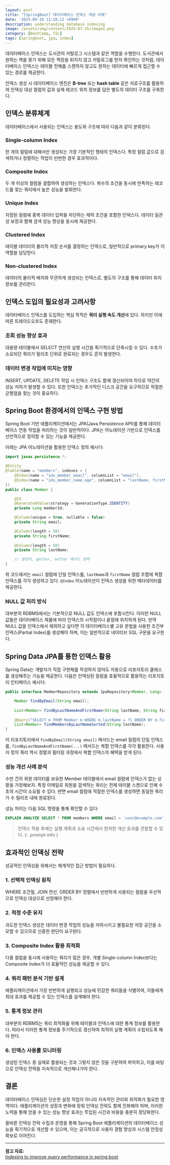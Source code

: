 ```yaml
---
layout: post
title: "[SpringBoot] 데이터베이스 인덱스 개념 이해"
date: '2025-09-19 11:18:12 +0900'
description: understanding database indexing
image: /assets/img/content/2025-07-25/image2.png
category: [BootCamp, TIL]
tags: [springboot, jpa, index]
---
```


데이터베이스 인덱스는 도서관의 카탈로그 시스템과 같은 역할을 수행한다. 도서관에서 원하는 책을 찾기 위해 모든 책장을 뒤지지 않고 카탈로그를 먼저 확인하는 것처럼, 데이터베이스 인덱스는 테이블 전체를 스캔하지 않고도 원하는 데이터에 빠르게 접근할 수 있는 경로를 제공한다.

인덱스 생성 시 데이터베이스 엔진은 **B-tree** 또는 **hash table** 같은 자료구조를 활용하여 인덱싱 대상 컬럼의 값과 실제 레코드 위치 정보를 담은 별도의 데이터 구조를 구축한다.

## 인덱스 분류체계

데이터베이스에서 사용되는 인덱스는 용도와 구조에 따라 다음과 같이 분류된다.

### Single-column Index
한 개의 컬럼에 대해서만 생성되는 가장 기본적인 형태의 인덱스다. 특정 컬럼 값으로 검색하거나 정렬하는 작업이 빈번한 경우 효과적이다.

### Composite Index
두 개 이상의 컬럼을 결합하여 생성하는 인덱스다. 복수의 조건을 동시에 만족하는 레코드를 찾는 쿼리에서 높은 성능을 발휘한다.

### Unique Index
지정된 컬럼에 중복 데이터 입력을 차단하는 제약 조건을 포함한 인덱스다. 데이터 일관성 보장과 함께 검색 성능 향상을 동시에 제공한다.

### Clustered Index
테이블 데이터의 물리적 저장 순서를 결정하는 인덱스로, 일반적으로 primary key가 이 역할을 담당한다.

### Non-clustered Index
데이터의 물리적 배치와 무관하게 생성되는 인덱스로, 별도의 구조를 통해 데이터 위치 정보를 관리한다.

## 인덱스 도입의 필요성과 고려사항

데이터베이스 인덱스를 도입하는 핵심 목적은 **쿼리 실행 속도 개선**에 있다. 하지만 이에 따른 트레이드오프도 존재한다.

### 조회 성능 향상 효과
대용량 테이블에서 SELECT 연산의 실행 시간을 획기적으로 단축시킬 수 있다. 수초가 소요되던 쿼리가 밀리초 단위로 완료되는 경우도 흔히 발생한다.

### 데이터 변경 작업에 미치는 영향
INSERT, UPDATE, DELETE 작업 시 인덱스 구조도 함께 갱신되어야 하므로 약간의 성능 저하가 발생할 수 있다. 또한 인덱스는 추가적인 디스크 공간을 요구하므로 적절한 균형점을 찾는 것이 중요하다.

## Spring Boot 환경에서의 인덱스 구현 방법

Spring Boot 기반 애플리케이션에서는 JPA(Java Persistence API)를 통해 데이터베이스 연동 작업을 처리하는 것이 일반적이다. JPA는 어노테이션 기반으로 인덱스를 선언적으로 정의할 수 있는 기능을 제공한다.

아래는 JPA 어노테이션을 활용한 인덱스 정의 예시다:

```java
import javax.persistence.*;

@Entity
@Table(name = "members", indexes = {
    @Index(name = "idx_member_email", columnList = "email"),
    @Index(name = "idx_member_name_age", columnList = "lastName, firstName")
})
public class Member {

    @Id
    @GeneratedValue(strategy = GenerationType.IDENTITY)
    private Long memberId;

    @Column(unique = true, nullable = false)
    private String email;

    @Column(length = 50)
    private String firstName;
    
    @Column(length = 50)
    private String lastName;

    // 생성자, getter, setter 메서드 생략
}
```

위 코드에서는 `email` 컬럼에 단일 인덱스를, `lastName`과 `firstName` 컬럼 조합에 복합 인덱스를 각각 생성하고 있다. `@Index` 어노테이션이 인덱스 생성을 위한 메타데이터를 제공한다.

### NULL 값 처리 방식
대부분의 RDBMS에서는 기본적으로 NULL 값도 인덱스에 포함시킨다. 이러한 NULL 값들은 데이터베이스 제품에 따라 인덱스의 시작점이나 끝점에 위치하게 된다. 만약 NULL 값을 인덱스에서 제외하고 싶다면 각 데이터베이스별 고유 문법을 사용한 조건부 인덱스(Partial Index)를 생성해야 하며, 이는 일반적으로 네이티브 SQL 구문을 요구한다.

## Spring Data JPA를 통한 인덱스 활용

Spring Data는 개발자가 직접 구현체를 작성하지 않아도 자동으로 리포지토리 클래스를 생성해주는 기능을 제공한다. 다음은 인덱싱된 컬럼을 효율적으로 활용하는 리포지토리 인터페이스 예시다:

```java
public interface MemberRepository extends JpaRepository<Member, Long> {

    Member findByEmail(String email);
    
    List<Member> findByLastNameAndFirstName(String lastName, String firstName);
    
    @Query("SELECT m FROM Member m WHERE m.lastName = ?1 ORDER BY m.firstName")
    List<Member> findMembersByLastNameSorted(String lastName);
}
```

이 리포지토리에서 `findByEmail(String email)` 메서드는 email 컬럼의 단일 인덱스를, `findByLastNameAndFirstName(...)` 메서드는 복합 인덱스를 각각 활용한다. 사용자 정의 쿼리 역시 정렬과 필터링 과정에서 복합 인덱스의 혜택을 받게 된다.

### 성능 개선 사례 분석
수만 건의 회원 데이터를 보유한 Member 테이블에서 email 컬럼에 인덱스가 없는 상황을 가정해보자. 특정 이메일로 회원을 검색하는 쿼리는 전체 테이블 스캔으로 인해 수 초의 시간이 소요될 수 있다. 반면 email 컬럼에 적절한 인덱스를 생성하면 동일한 쿼리가 수 밀리초 내에 완료된다.

성능 차이는 다음 SQL 명령을 통해 확인할 수 있다:

```sql
EXPLAIN ANALYZE SELECT * FROM members WHERE email = 'user@example.com';
```

> 인덱스 적용 후에는 실행 계획과 소요 시간에서 현저한 개선 효과를 관찰할 수 있다.
{: .prompt-info }

## 효과적인 인덱싱 전략

성공적인 인덱싱을 위해서는 체계적인 접근 방법이 필요하다.

### 1. 선택적 인덱싱 원칙
WHERE 조건절, JOIN 연산, ORDER BY 정렬에서 빈번하게 사용되는 컬럼을 우선적으로 인덱싱 대상으로 선정해야 한다.

### 2. 적정 수준 유지
과도한 인덱스 생성은 데이터 변경 작업의 성능을 저하시키고 불필요한 저장 공간을 소모할 수 있으므로 신중한 판단이 요구된다.

### 3. Composite Index 활용 최적화
다중 컬럼을 동시에 사용하는 쿼리가 많은 경우, 개별 Single-column Index보다는 Composite Index가 더 효율적인 성능을 제공할 수 있다.

### 4. 쿼리 패턴 분석 기반 설계
애플리케이션에서 가장 빈번하게 실행되고 성능에 민감한 쿼리들을 식별하여, 이들에게 최대 효과를 제공할 수 있는 인덱스를 설계해야 한다.

### 5. 통계 정보 관리
대부분의 RDBMS는 쿼리 최적화를 위해 테이블과 인덱스에 대한 통계 정보를 활용한다. 따라서 이러한 통계 정보를 주기적으로 갱신하여 최적의 실행 계획이 수립되도록 해야 한다.

### 6. 인덱스 사용률 모니터링
생성된 인덱스 중 실제로 활용되는 것과 그렇지 않은 것을 구분하여 파악하고, 이를 바탕으로 인덱싱 전략을 지속적으로 개선해나가야 한다.

## 결론

데이터베이스 인덱싱은 단순한 설정 작업이 아니라 지속적인 관리와 최적화가 필요한 영역이다. 애플리케이션의 성장과 변화에 맞춰 인덱싱 전략도 함께 진화해야 하며, 이러한 노력을 통해 얻을 수 있는 성능 향상 효과는 투입된 시간과 비용을 충분히 정당화한다.

올바른 인덱싱 전략 수립과 운영을 통해 Spring Boot 애플리케이션의 데이터베이스 성능을 획기적으로 개선할 수 있으며, 이는 궁극적으로 사용자 경험 향상과 시스템 안정성 확보로 이어진다.

---

**참고 자료:**  
[Indexing to improve query performance in spring boot](https://medium.com/@LynneMunini/indexing-to-improve-query-performance-in-spring-boot-173723b5f906)